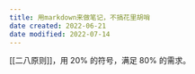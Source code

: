 ```yaml
---
title: 用markdown来做笔记，不搞花里胡哨
date created: 2022-06-21
date modified: 2022-07-14
---
```


[[二八原则]]，用 20% 的符号，满足 80% 的需求。
